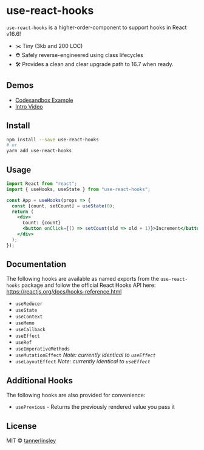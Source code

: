 # use-react-hooks

`use-react-hooks` is a higher-order-component to support hooks in React v16.6!

- ✂️ Tiny (3kb and 200 LOC)
- ⛑ Safely reverse-engineered using class lifecycles
- 🛠 Provides a clean and clear upgrade path to 16.7 when ready.

## Demos

- [Codesandbox Example](https://codesandbox.io/s/wor3rxopv8)
- [Intro Video](https://www.youtube.com/watch?v=aYOVH7VY0Jc)

## Install

```bash
npm install --save use-react-hooks
# or
yarn add use-react-hooks
```

## Usage

```jsx
import React from "react";
import { useHooks, useState } from "use-react-hooks";

const App = useHooks(props => {
  const [count, setCount] = useState(0);
  return (
    <div>
      Count: {count}
      <button onClick={() => setCount(old => old + 1)}>Increment</button>
    </div>
  );
});
```

## Documentation

The following hooks are available as named exports from the `use-react-hooks` package and follow the official React Hooks API here: https://reactjs.org/docs/hooks-reference.html

- `useReducer`
- `useState`
- `useContext`
- `useMemo`
- `useCallback`
- `useEffect`
- `useRef`
- `useImperativeMethods`
- `useMutationEffect` _Note: currently identical to `useEffect`_
- `useLayoutEffect` _Note: currently identical to `useEffect`_

## Additional Hooks

The following hooks are also provided for convenience:

- `usePrevious` - Returns the previously rendered value you pass it

## License

MIT © [tannerlinsley](https://github.com/tannerlinsley)
